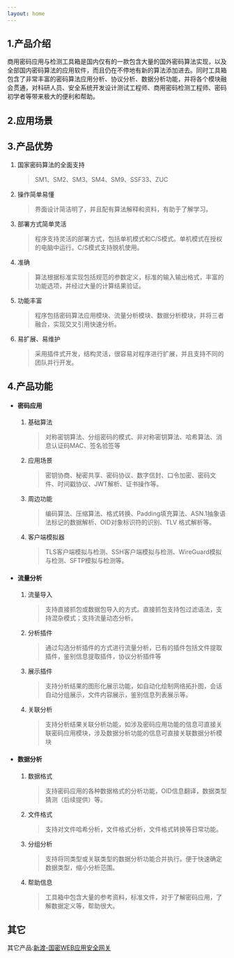```yaml
---
layout: home
---
```


## 1.产品介绍

商用密码应用与检测工具箱是国内仅有的一款包含大量的国外密码算法实现，以及全部国内密码算法的应用软件，而且仍在不停地有新的算法添加进去。同时工具箱包含了非常丰富的密码算法应用分析、协议分析、数据分析功能，并将各个模块融会贯通，对科研人员、安全系统开发设计测试工程师、商用密码检测工程师、密码初学者等带来极大的便利和帮助。

## 2.应用场景



## 3.产品优势

1. 国家密码算法的全面支持

   > SM1、SM2、SM3、SM4、SM9、SSF33、ZUC

2. 操作简单易懂

   > 界面设计简洁明了，并且配有算法解释和资料，有助于了解学习。

3. 部署方式简单灵活

   > 程序支持灵活的部署方式，包括单机模式和C/S模式。单机模式在授权的电脑中运行。C/S模式支持脱机使用。

4. 准确

   > 算法根据标准实现包括规范的参数定义，标准的输入输出格式，丰富的功能选项，并经过大量的计算结果验证。

5. 功能丰富

   > 程序包括密码算法应用模块、流量分析模块、数据分析模块，并将三者融合，实现交叉引用快速分析。

6. 易扩展、易维护

   > 采用插件式开发，结构灵活，很容易对程序进行扩展，并且支持不同的团队并行开发。

## 4.产品功能

* #### 密码应用

  1. 基础算法

     > 对称密钥算法、分组密码的模式、非对称密钥算法、哈希算法、消息认证码MAC、签名验签等

  2. 应用场景

     > 密钥协商、秘密共享、密码协议、数字信封、口令加密、密码文件、时间戳协议、JWT解析、证书操作等。

  3. 周边功能

     > 编码算法、压缩算法、格式转换、Padding填充算法、ASN.1抽象语法标记的数据解析、OID对象标识符的识别、TLV 格式解析等。

  4. 客户端模拟器

     > TLS客户端模拟与检测、SSH客户端模拟与检测、WireGuard模拟与检测、SFTP模拟与检测等。

* #### 流量分析

  1. 流量导入

     > 支持直接抓包或数据包导入的方式。直接抓包支持包过滤语法，支持混杂模式；支持流量动态分析。

  2. 分析插件

     > 通过勾选分析插件的方式进行流量分析，已有的插件包括文件提取插件，鉴别信息提取插件，协议分析插件等

  3. 展示插件

     > 支持分析结果的图形化展示功能，如自动化绘制网络拓扑图，会话自动分组展示，文件内容展示，鉴别信息列表展示等。

  4. 关联分析

     > 支持分析结果关联分析功能，如涉及密码应用功能的信息可直接关联密码应用模块，涉及数据分析功能的信息可直接关联数据分析模块

* #### 数据分析

  1. 数据格式

     > 支持密码应用的各种数据格式的分析功能，OID信息翻译，数据类型猜测（后续提供）等。

  2. 文件格式

     > 支持对文件哈希分析，文件格式分析，文件格式转换等日常功能。

  3. 分组分析

     > 支持将同类型或关联类型的数据分析功能合并执行。便于快速确定数据类型，缩小分析范围。

  4. 帮助信息

     > 工具箱中包含大量的参考资料，标准文件，对于了解密码应用，了解数据定义等，帮助很大。

## 其它

其它产品:[新渡-国密WEB应用安全网关](https://www.ailawuyou.com/GMPortalDocs/)
